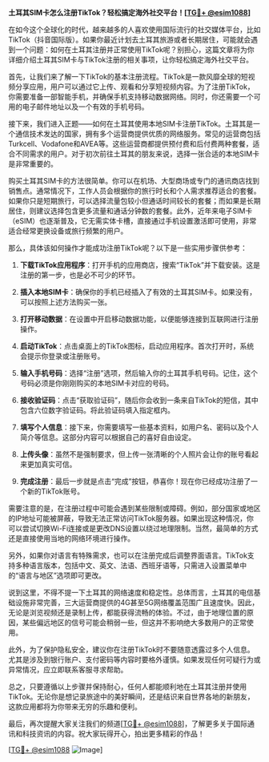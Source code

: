**土耳其SIM卡怎么注册TikTok？轻松搞定海外社交平台！[[TG💪+ @esim1088](https://t.me/s/esim1088)]**

在如今这个全球化的时代，越来越多的人喜欢使用国际流行的社交媒体平台，比如TikTok（抖音国际版）。如果你最近计划去土耳其旅游或者长期居住，可能就会遇到一个问题：如何在土耳其注册并正常使用TikTok呢？别担心，这篇文章将为你详细介绍土耳其SIM卡与TikTok注册的相关事项，让你轻松搞定海外社交平台。

首先，让我们来了解一下TikTok的基本注册流程。TikTok是一款风靡全球的短视频分享应用，用户可以通过它上传、观看和分享短视频内容。为了注册TikTok，你需要准备一部智能手机，并确保手机支持移动数据网络。同时，你还需要一个可用的电子邮件地址以及一个有效的手机号码。

接下来，我们进入正题——如何在土耳其使用本地SIM卡注册TikTok。土耳其是一个通信技术发达的国家，拥有多个运营商提供优质的网络服务。常见的运营商包括Turkcell、Vodafone和AVEA等。这些运营商都提供预付费和后付费两种套餐，适合不同需求的用户。对于初次前往土耳其的朋友来说，选择一张合适的本地SIM卡是非常重要的。

购买土耳其SIM卡的方法很简单。你可以在机场、大型商场或专门的通讯商店找到销售点。通常情况下，工作人员会根据你的旅行时长和个人需求推荐适合的套餐。如果你只是短期旅行，可以选择流量包较小但通话时间较长的套餐；而如果是长期居住，则建议选择包含更多流量和通话分钟数的套餐。此外，近年来电子SIM卡（eSIM）也逐渐普及，它无需实体卡槽，直接通过手机设置激活即可使用，非常适合经常更换设备或旅行频繁的用户。

那么，具体该如何操作才能成功注册TikTok呢？以下是一些实用步骤供参考：

1. **下载TikTok应用程序**：打开手机的应用商店，搜索“TikTok”并下载安装。这是注册的第一步，也是必不可少的环节。

2. **插入本地SIM卡**：确保你的手机已经插入了有效的土耳其SIM卡。如果没有，可以按照上述方法购买一张。

3. **打开移动数据**：在设置中开启移动数据功能，以便能够连接到互联网进行注册操作。

4. **启动TikTok**：点击桌面上的TikTok图标，启动应用程序。首次打开时，系统会提示你登录或注册账号。

5. **输入手机号码**：选择“注册”选项，然后输入你的土耳其手机号码。记住，这个号码必须是你刚刚购买的本地SIM卡对应的号码。

6. **接收验证码**：点击“获取验证码”，随后你会收到一条来自TikTok的短信，其中包含六位数字验证码。将此验证码填入指定框内。

7. **填写个人信息**：接下来，你需要填写一些基本资料，如用户名、密码以及个人简介等信息。这部分内容可以根据自己的喜好自由设定。

8. **上传头像**：虽然不是强制要求，但上传一张清晰的个人照片会让你的账号看起来更加真实可信。

9. **完成注册**：最后一步就是点击“完成”按钮，恭喜你！现在你已经成功注册了一个新的TikTok账号。

需要注意的是，在注册过程中可能会遇到某些限制或障碍。例如，部分国家或地区的IP地址可能被屏蔽，导致无法正常访问TikTok服务器。如果出现这种情况，你可以尝试切换Wi-Fi连接或是更改DNS设置以绕过地理限制。当然，最简单的方式还是直接使用当地的网络环境进行操作。

另外，如果你对语言有特殊需求，也可以在注册完成后调整界面语言。TikTok支持多种语言版本，包括中文、英文、法语、西班牙语等，只需进入设置菜单中的“语言与地区”选项即可更改。

说到这里，不得不提一下土耳其的网络速度和稳定性。总体而言，土耳其的电信基础设施非常完善，三大运营商提供的4G甚至5G网络覆盖范围广且速度快。因此，无论是浏览视频还是录制上传，都能获得流畅的体验。不过，由于地理位置的原因，某些偏远地区的信号可能会稍弱一些，但这并不影响绝大多数用户的正常使用。

此外，为了保护隐私安全，建议你在注册TikTok时不要随意透露过多个人信息。尤其是涉及到银行账户、支付密码等内容时要格外谨慎。如果发现任何可疑行为或异常情况，应立即联系客服寻求帮助。

总之，只要遵循以上步骤并保持耐心，任何人都能顺利地在土耳其注册并使用TikTok。无论你是想记录旅途中的美好瞬间，还是结识来自世界各地的新朋友，这款应用都将为你带来无穷的乐趣和便利。

最后，再次提醒大家关注我们的频道[[TG💪+ @esim1088](https://t.me/s/esim1088)]，了解更多关于国际通讯和科技资讯的内容。祝大家玩得开心，拍出更多精彩的作品！

[[TG💪+ @esim1088](https://t.me/s/esim1088) ![Image](https://i.postimg.cc/4NQfJmqS/Snipaste-2025-05-13-00-14-12.png)]